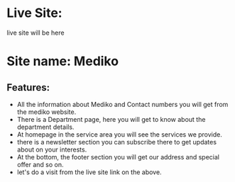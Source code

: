 # Live Site:
live site will be here

# Site name: Mediko

## Features: 
* All the information about Mediko and Contact numbers you will get from the mediko website.
* There is a Department page, here you will get to know about the department details.
* At homepage in the service area you will see the services we provide.
* there is a newsletter section you can subscribe there to get updates about on your interests.
* At the bottom, the footer section you will get our address and special offer and so on.
* let's do a visit from the live site link on the above.



